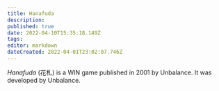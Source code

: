 ```yaml
---
title: Hanafuda
description: 
published: true
date: 2022-04-10T15:35:18.149Z
tags: 
editor: markdown
dateCreated: 2022-04-01T23:02:07.746Z
---
```


_Hanafuda_ (<span lang='ja'>花札</span>) is a WIN game published in 2001 by Unbalance.
It was developed by Unbalance.
